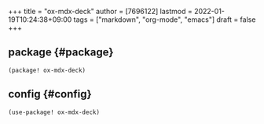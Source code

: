 +++
title = "ox-mdx-deck"
author = [7696122]
lastmod = 2022-01-19T10:24:38+09:00
tags = ["markdown", "org-mode", "emacs"]
draft = false
+++

## package {#package}

```elisp
(package! ox-mdx-deck)
```


## config {#config}

```elisp
(use-package! ox-mdx-deck)
```
